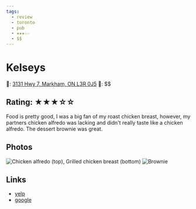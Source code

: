 ```yaml
---
tags:
  - review
  - toronto
  - pub
  - ★★★☆☆
  - $$
---
```


# Kelseys

📌: [3131 Hwy 7, Markham, ON L3R 0J5](https://maps.app.goo.gl/7pjGNEsDf5QxVSMw7)
💸: \$\$

## Rating: ★★★☆☆

Food is pretty good, I was a big fan of my roast chicken breast, however, my partners chicken alfredo was lacking and didn't really taste like a chicken alfredo. The dessert brownie was great.

## Photos

![Chicken alfredo (top), Grilled chicken breast (bottom)](https://media.discordapp.net/attachments/1259711992847929372/1259723428043296819/5B1A3EAD-EA4D-4786-BA60-BA9148EB7B0C.jpg?ex=668cb85d&is=668b66dd&hm=cfb8afbce0bc01cc1279edab6ec91de53cf8cad2f85a35076b1f203a2b817902&=&format=webp&width=810&height=1080)
![Brownie](https://res.cloudinary.com/drwjkxxud/image/upload/v1721090827/kelseys_2_viiryr.jpg)

## Links

- [yelp]()
- [google]()